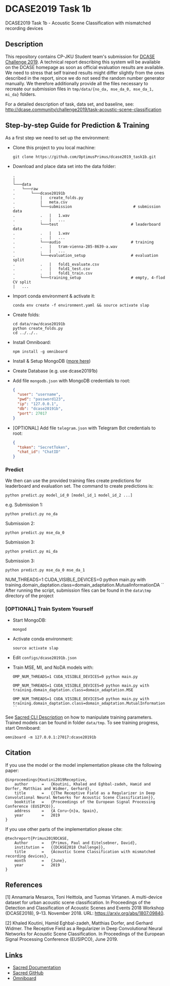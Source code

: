 # DCASE2019 Task 1b
DCASE2019 Task 1b - Acoustic Scene Classification with mismatched recording devices 


## Description
This repository contains CP-JKU Student team's submission for [DCASE Challenge 2019](http://dcase.community/challenge2019/). A technical report describing this system will be available on the DCASE homepage as soon as official evaluation results are available. We need to stress that self trained results might differ slightly from the ones described in the report, since we do not seed the random number generator manually. We therefore additionally provide all the files necessary to recreate our submission files in  `tmp/data/{no_da, mse_da_0, mse_da_1, mi_da}` folders.

For a detailed description of task, data set, and baseline, see:
http://dcase.community/challenge2019/task-acoustic-scene-classification


## Step-by-step Guide for Prediction & Training

As a first step we need to set up the environment:
- Clone this project to you local machine:
    ```
    git clone https://github.com/OptimusPrimus/dcase2019_task1b.git
    ```
- Download and place data set into the data folder:
    ```
    .
    │
    └───data
    .   └───raw
    .       └───dcase20191b
    .           |   create_folds.py
    .           |   meta.csv 
    .           └───submission                           # submission data
    .           .   |   1.wav
    .           .   |   ...
    .           └───test                                # leaderboard data
    .           .   |   1.wav
    .           .   |   ...
    .           └───audio                               # training
    .           .   |   tram-vienna-285-8639-a.wav
    .           .   |   ...
    .           └───evaluation_setup                    # evaluation split
    .           .   |   fold1_evaluate.csv 
    .           .   |   fold1_test.csv
    .           .   |   fold1_train.csv
    .           └───training_setup                      # empty, 4-flod CV split
    |   ...
    
    ```

- Import conda environment & activate it: 
    ```
    conda env create -f environment.yaml && source activate slap
    ```
- Create folds:
    ```
    cd data/raw/dcase20191b
    python create_folds.py
    cd ../../..
    ```
- Install Omniboard:
    
    ```
    npm install -g omniboard
    ```
- Install & Setup MongoDB ([more here](https://docs.mongodb.com/manual/tutorial/install-mongodb-on-ubuntu/))
- Create Database (e.g. use dcase20191b)
- Add file `mongodb.json` with MongoDB credentials to root: 
    ```json
    {
      "user": "username",
      "pwd": "password123",
      "ip": "127.0.0.1",
      "db": "dcase20191b",
      "port": 27017
    }
    ```
- [OPTIONAL] Add file `telegram.json` with Telegram Bot credentials to root: 
    ```json
    {
      "token": "SecretToken",
      "chat_id": "ChatID"
    }
    ```


### Predict

We then can use the provided training files create predictions for leaderboard and evaluation set.
The command to create predictions is:
```
python predict.py model_id_0 [model_id_1 model_id_2 ...]
```
e.g.
Submission 1:
```
python predict.py no_da
```

Submission 2:
```
python predict.py mse_da_0
```

Submission 3:
```
python predict.py mi_da
```

Submission 3:
```
python predict.py mse_da_0 mse_da_1
```

NUM_THREADS=1 CUDA_VISIBLE_DEVICES=0 python main.py with training.domain_daptation.class=domain_adaptation.MutualInformationDA
    ``
After running the script, submission files can be found in the `data\tmp` directory of the project

### [OPTIONAL] Train System Yourself
- Start MongoDB:
    ```
    mongod
    ```

- Activate conda environment:
    ```
    source activate slap
    ```
- Edit `configs/dcase20191b.json`
- Train MSE, MI, and NoDA models with:
    ```
    OMP_NUM_THREADS=1 CUDA_VISIBLE_DEVICES=0 python main.py
    ```
    ```
    OMP_NUM_THREADS=1 CUDA_VISIBLE_DEVICES=0 python main.py with training.domain_daptation.class=domain_adaptation.MSE
    ```
    ```
    OMP_NUM_THREADS=1 CUDA_VISIBLE_DEVICES=0 python main.py with training.domain_daptation.class=domain_adaptation.MutualInformationDA
    ``
   
See [Sacred CLI Description](https://sacred.readthedocs.io/en/latest/command_line.html) on how to manipulate training parameters.
Trained models can be found in folder `data/tmp`.
To see training progress, start Omniboard:
```
omniboard -m 127.0.0.1:27017:dcase20191b
``` 

## Citation

If you use the model or the model implementation please cite the following paper:
```
@inproceedings{Koutini2019Receptive,
    author      =   {Koutini, Khaled and Eghbal-zadeh, Hamid and Dorfer, Matthias and Widmer, Gerhard},
    title       =   {{The Receptive Field as a Regularizer in Deep Convolutional Neural Networks for Acoustic Scene Classification}},
    booktitle   =   {Proceedings of the European Signal Processing Conference (EUSIPCO)},
    address     =   {A Coru~{n}a, Spain},
    year        =   2019
}
```
If you use other parts of the implementation please cite:
```
@techreport{Primus2019DCASE,
    Author      =   {Primus, Paul and Eitelsebner, David},
    institution =   {{DCASE2018 Challenge}},
    title       =   {Acoustic Scene Classification with mismatched recording devices},
    month       =   {June},
    year        =   2019
}
```

## References

[1] Annamaria Mesaros, Toni Heittola, and Tuomas Virtanen. A multi-device dataset for urban acoustic scene classification. In Proceedings of the Detection and Classification of Acoustic Scenes and Events 2018 Workshop (DCASE2018), 9–13. November 2018. URL: https://arxiv.org/abs/1807.09840.

[2] Khaled Koutini, Hamid Eghbal-zadeh, Matthias Dorfer, and Gerhard Widmer. The Receptive Field as a Regularizer in Deep Convolutional Neural Networks for Acoustic Scene Classification. In Proceedings of the European Signal Processing Conference (EUSIPCO), June 2019.

## Links
- [Sacred Documentation](https://sacred.readthedocs.io/en/latest/quickstart.html)
- [Sacred GitHub](https://github.com/IDSIA/sacred)
- [Omniboard](https://github.com/vivekratnavel/omniboard)
